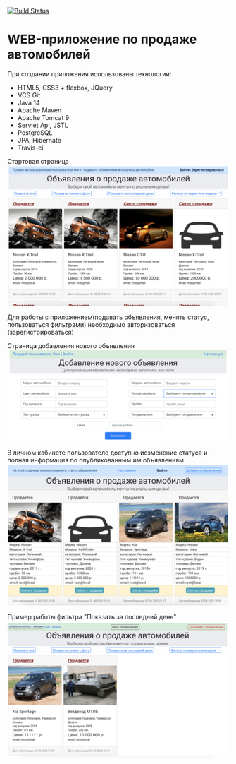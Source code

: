 [![Build Status](https://travis-ci.org/RVohmin/Auto-Market.svg?branch=master)](https://travis-ci.org/RVohmin/Auto-Market)

# WEB-приложение по продаже автомобилей
При создании приложения использованы технологии:
 * HTML5, CSS3 + flexbox, JQuery
 * VCS Git
 * Java 14
 * Apache Maven
 * Apache Tomcat 9
 * Servlet Api, JSTL
 * PostgreSQL
 * JPA, Hibernate
 * Travis-ci

 
 Стартовая страница
![Стартовая страница](screenshots/start.png "Страница index.html")

Для работы с приложением(подавать объявления, менять статус, пользоваться 
фильтрами) необходимо авторизоваться (зарегистрироваться)
 
 Страница добавления нового объявления
 ![страница оплаты](screenshots/add.png "Страница add.html")

 В личном кабинете пользователе доступно исзменение статуса и полная информация
 по опубликованным им объявлениям
 ![страница оплаты](screenshots/acc.png "Страница payment.html")
 
 Пример работы фильтра "Показать за последний день"
 ![страница index](screenshots/filter.png "Страница начальная")
 